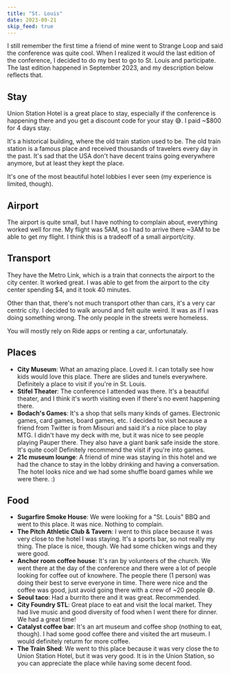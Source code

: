 ```yaml
---
title: "St. Louis"
date: 2023-09-21
skip_feed: true
---
```


I still remember the first time a friend of mine went to Strange Loop and said
the conference was quite cool. When I realized it would the last edition of the
conference, I decided to do my best to go to St. Louis and participate. The last
edition happened in September 2023, and my description below reflects that.

## Stay

Union Station Hotel is a great place to stay, especially if the conference is
happening there and you get a discount code for your stay 😅. I paid ~$800 for
4 days stay.

It's a historical building, where the old train station used to be. The old
train station is a famous place and received thousands of travelers every day
in the past. It's sad that the USA don't have decent trains going everywhere
anymore, but at least they kept the place.

It's one of the most beautiful hotel lobbies I ever seen (my experience is
limited, though).

## Airport

The airport is quite small, but I have nothing to complain about, everything
worked well for me. My flight was 5AM, so I had to arrive there ~3AM to be able
to get my flight. I think this is a tradeoff of a small airport/city.

## Transport

They have the Metro Link, which is a train that connects the airport to the
city center. It worked great. I was able to get from the airport to the city
center spending $4, and it took 40 minutes.

Other than that, there's not much transport other than cars, it's a very car
centric city. I decided to walk around and felt quite weird. It was as if I was
doing something wrong. The only people in the streets were homeless.

You will mostly rely on Ride apps or renting a car, unfortunataly.

## Places

+ **City Museum**: What an amazing place. Loved it. I can totally see how kids
  would love this place. There are slides and tunels everywhere. Definitely a
  place to visit if you're in St. Louis.
+ **Stifel Theater**: The conference I attended was there. It's a beautiful
  theater, and I think it's worth visiting even if there's no event happening
  there.
+ **Bodach's Games**: It's a shop that sells many kinds of games. Electronic
  games, card games, board games, etc. I decided to visit because a friend from
  Twitter is from Misouri and said it's a nice place to play MTG. I didn't have
  my deck with me, but it was nice to see people playing Pauper there. They
  also have a giant bank safe inside the store. It's quite cool! Definitely
  recommend the visit if you're into games.
+ **21c museum lounge**: A friend of mine was staying in this hotel and we had
  the chance to stay in the lobby drinking and having a conversation. The hotel
  looks nice and we had some shuffle board games while we were there. :)

## Food

+ **Sugarfire Smoke House**: We were looking for a "St. Louis" BBQ and went to
  this place. It was nice. Nothing to complain.
+ **The Pitch Athletic Club & Tavern**: I went to this place because it was
  very close to the hotel I was staying. It's a sports bar, so not really my
  thing. The place is nice, though. We had some chicken wings and they were
  good.
+ **Anchor room coffee house**: It's ran by volunteers of the church. We went
  there at the day of the conference and there were a lot of people looking for
  coffee out of knowhere. The people there (1 person) was doing their best to
  serve everyone in time. There were nice and the coffee was good, just avoid
  going there with a crew of ~20 people 😅.
+ **Seoul taco**: Had a burrito there and it was great. Recommended.
+ **City Foundry STL**: Great place to eat and visit the local market. They had
  live music and good diversity of food when I went there for dinner. We had a
  great time!
+ **Catalyst coffee bar**: It's an art museum and coffee shop (nothing to eat,
  though). I had some good coffee there and visited the art museum. I would
  definitely returm for more coffee.
+ **The Train Shed**: We went to this place because it was very close the to
  Union Station Hotel, but it was very good. It is in the Union Station, so you
  can appreciate the place while having some decent food.
